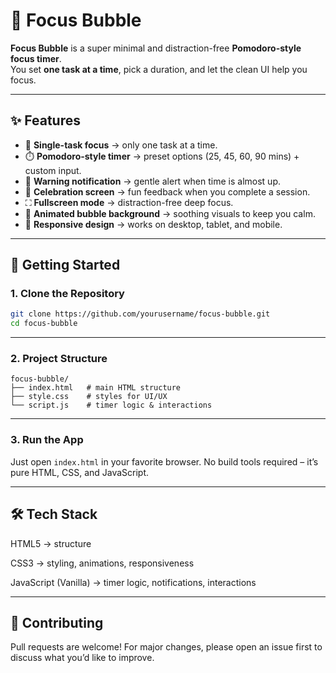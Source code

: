 # 🫧 Focus Bubble  

**Focus Bubble** is a super minimal and distraction-free **Pomodoro-style focus timer**.  
You set **one task at a time**, pick a duration, and let the clean UI help you focus.  

---

## ✨ Features  
- 🎯 **Single-task focus** → only one task at a time.  
- ⏱️ **Pomodoro-style timer** → preset options (25, 45, 60, 90 mins) + custom input.  
- 🔔 **Warning notification** → gentle alert when time is almost up.  
- 🎉 **Celebration screen** → fun feedback when you complete a session.  
- ⛶ **Fullscreen mode** → distraction-free deep focus.  
- 🌊 **Animated bubble background** → soothing visuals to keep you calm.  
- 📱 **Responsive design** → works on desktop, tablet, and mobile.  

---

## 🚀 Getting Started  

### 1. Clone the Repository  
```bash
git clone https://github.com/yourusername/focus-bubble.git
cd focus-bubble
```
---

### 2. Project Structure
```
focus-bubble/
├── index.html   # main HTML structure
├── style.css    # styles for UI/UX
└── script.js    # timer logic & interactions
```
---
### 3. Run the App

Just open ```index.html``` in your favorite browser.
No build tools required – it’s pure HTML, CSS, and JavaScript.

---
## 🛠️ Tech Stack

HTML5 → structure

CSS3 → styling, animations, responsiveness

JavaScript (Vanilla) → timer logic, notifications, interactions

---

## 🤝 Contributing

Pull requests are welcome! For major changes, please open an issue first to discuss what you’d like to improve.
